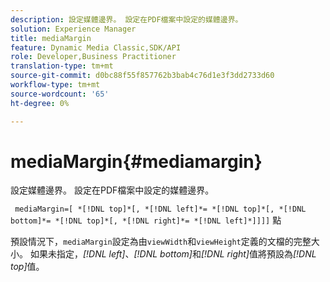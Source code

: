 ```yaml
---
description: 設定媒體邊界。 設定在PDF檔案中設定的媒體邊界。
solution: Experience Manager
title: mediaMargin
feature: Dynamic Media Classic,SDK/API
role: Developer,Business Practitioner
translation-type: tm+mt
source-git-commit: d0bc88f55f857762b3bab4c76d1e3f3dd2733d60
workflow-type: tm+mt
source-wordcount: '65'
ht-degree: 0%

---
```



# mediaMargin{#mediamargin}

設定媒體邊界。 設定在PDF檔案中設定的媒體邊界。

` mediaMargin=[ *[!DNL top]*[, *[!DNL left]*= *[!DNL top]*[, *[!DNL bottom]*= *[!DNL top]*[, *[!DNL right]*= *[!DNL left]*]]]]` 點

預設情況下，`mediaMargin`設定為由`viewWidth`和`viewHeight`定義的文檔的完整大小。 如果未指定，*[!DNL left]*、*[!DNL bottom]*&#x200B;和&#x200B;*[!DNL right]*&#x200B;值將預設為&#x200B;*[!DNL top]*&#x200B;值。
